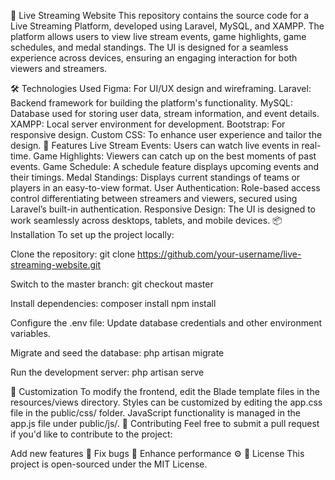 🎥 Live Streaming Website
This repository contains the source code for a Live Streaming Platform, developed using Laravel, MySQL, and XAMPP. The platform allows users to view live stream events, game highlights, game schedules, and medal standings. The UI is designed for a seamless experience across devices, ensuring an engaging interaction for both viewers and streamers.

🛠️ Technologies Used
Figma: For UI/UX design and wireframing.
Laravel: Backend framework for building the platform's functionality.
MySQL: Database used for storing user data, stream information, and event details.
XAMPP: Local server environment for development.
Bootstrap: For responsive design.
Custom CSS: To enhance user experience and tailor the design.
🚀 Features
Live Stream Events: Users can watch live events in real-time.
Game Highlights: Viewers can catch up on the best moments of past events.
Game Schedule: A schedule feature displays upcoming events and their timings.
Medal Standings: Displays current standings of teams or players in an easy-to-view format.
User Authentication: Role-based access control differentiating between streamers and viewers, secured using Laravel’s built-in authentication.
Responsive Design: The UI is designed to work seamlessly across desktops, tablets, and mobile devices.
📦 Installation
To set up the project locally:

Clone the repository:
git clone https://github.com/your-username/live-streaming-website.git

Switch to the master branch:
git checkout master

Install dependencies:
composer install
npm install

Configure the .env file:
Update database credentials and other environment variables.

Migrate and seed the database:
php artisan migrate

Run the development server:
php artisan serve

🎨 Customization
To modify the frontend, edit the Blade template files in the resources/views directory.
Styles can be customized by editing the app.css file in the public/css/ folder.
JavaScript functionality is managed in the app.js file under public/js/.
🤝 Contributing
Feel free to submit a pull request if you'd like to contribute to the project:

Add new features 🚀
Fix bugs 🐞
Enhance performance ⚙️
📄 License
This project is open-sourced under the MIT License.
